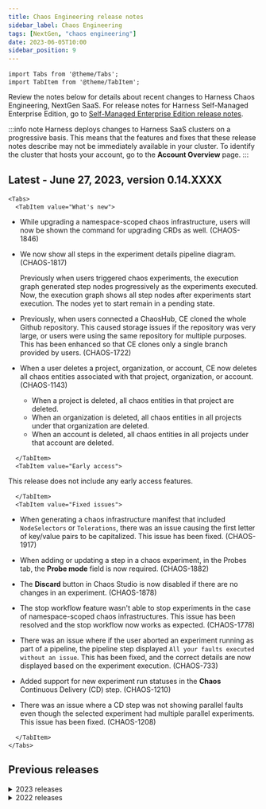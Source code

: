 ```yaml
---
title: Chaos Engineering release notes
sidebar_label: Chaos Engineering
tags: [NextGen, "chaos engineering"]
date: 2023-06-05T10:00
sidebar_position: 9
---
```

```mdx-code-block
import Tabs from '@theme/Tabs';
import TabItem from '@theme/TabItem';
```
Review the notes below for details about recent changes to Harness Chaos Engineering, NextGen SaaS. For release notes for Harness Self-Managed Enterprise Edition, go to [Self-Managed Enterprise Edition release notes](/release-notes/self-managed-enterprise-edition). 

:::info note
Harness deploys changes to Harness SaaS clusters on a progressive basis. This means that the features and fixes that these release notes describe may not be immediately available in your cluster. To identify the cluster that hosts your account, go to the **Account Overview** page. 
:::

## Latest - June 27, 2023, version 0.14.XXXX

```mdx-code-block
<Tabs>
  <TabItem value="What's new">
```

* While upgrading a namespace-scoped chaos infrastructure, users will now be shown the command for upgrading CRDs as well. (CHAOS-1846)

* We now show all steps in the experiment details pipeline diagram. (CHAOS-1817)

    Previously when users triggered chaos experiments, the execution graph generated step nodes progressively as the experiments executed. Now, the execution graph shows all step nodes after experiments start execution. The nodes yet to start remain in a pending state. 

* Previously, when users connected a ChaosHub, CE cloned the whole Github repository. This caused storage issues if the repository was very large, or users were using the same repository for multiple purposes. This has been enhanced so that CE clones only a single branch provided by users. (CHAOS-1722)

* When a user deletes a project, organization, or account, CE now deletes all chaos entities associated with that project, organization, or account. (CHAOS-1143)
    * When a project is deleted, all chaos entities in that project are deleted.
    * When an organization is deleted, all chaos entities in all projects under that organization are deleted. 
    * When an account is deleted, all chaos entities in all projects under that account are deleted.

```mdx-code-block
  </TabItem>
  <TabItem value="Early access">
```
This release does not include any early access features.

```mdx-code-block
  </TabItem>
  <TabItem value="Fixed issues">
```

* When generating a chaos infrastructure manifest that included `NodeSelectors` or `Tolerations`, there was an issue causing the first letter of key/value pairs to be capitalized. This issue has been fixed. (CHAOS-1917)

* When adding or updating a step in a chaos experiment, in the Probes tab, the **Probe mode** field is now required. (CHAOS-1882)
    
* The **Discard** button in Chaos Studio is now disabled if there are no changes in an experiment. (CHAOS-1878)

* The stop workflow feature wasn't able to stop experiments in the case of namespace-scoped chaos infrastructures. This issue has been resolved and the stop workflow now works as expected. (CHAOS-1778)

* There was an issue where if the user aborted an experiment running as part of a pipeline, the pipeline step displayed `All your faults executed without an issue`. This has been fixed, and the correct details are now displayed based on the experiment execution. (CHAOS-733)

* Added support for new experiment run statuses in the **Chaos** Continuous Delivery (CD) step. (CHAOS-1210)

* There was an issue where a CD step was not showing parallel faults even though the selected experiment had multiple parallel experiments. This issue has been fixed. (CHAOS-1208)


```mdx-code-block
  </TabItem>
</Tabs>
```

## Previous releases

<details>
<summary>2023 releases</summary>

#### June 12, 2023, version 0.13.5

##### What's new

* Added a new Linux chaos fault, Disk Fill, which fills up the available disk space at a given system path for a specific duration. (CHAOS-1419)

* To help users select the right infrastructure for their use case, the Chaos Infrastructures UI screen has been enhanced to show supported faults by different chaos infrastructure categories. (CHAOS-1811)

* The database was upgraded to update the index in linuxInfrastructures collection. (CHAOS-1836)

##### Early access

This release does not include any early access features.

##### Fixed issues

* The Chaos Faults screen in ChaosHub was crashing when the **Platform** field was missing in the faults metadata file. This issue has been fixed. (CHAOS-1841)

#### June 5, 2023, version 0.13.4

##### What's new

:::caution
This release breaks backward compatibility with older chaos infrastructures. You must update chaos infrastructures and the chaosnative/go-runner image in experiment definitions. If you don't upgrade, then chaos experiments will start to fail.

To upgrade chaos infrastructures and experiments:

1. Delete old ChaosEngines, if any:

    `kubectl delete chaosengines --all -n <namespace-of-chaosinfrastructure>`

1. Upgrade the CRDs in clusters where you have deployed a chaos infrastructure: 

    `kubectl apply -f https://raw.githubusercontent.com/chaosnative/hce-charts/main/hce-saas/hce-saas-crds.yaml`

1. If a chaos infrastructure indicates **UPGRADE NEEDED**, select **Update**, and then follow the instructions on your screen.

    ![](./static/chaos-infra-upgrade-needed.png)

1. Edit the YAML definitions of existing experiments to update the chaosnative/go-runner image to version 0.13.1. Do the same for existing experiments in custom chaos hubs that may be connected to your project. (Not required for new expriments.)

For detailed instructions, go to [Upgrade chaos infrastructure](/docs/chaos-engineering/configure-chaos-experiments/chaos-infrastructure/upgrade-infra).
:::

* Added audit events for various GameDay operations such as create, update, etc., so that users can easily audit operations done on their GameDays. (CHAOS-1709)

* Browser tabs now show the module page name to help users switching between different tabs. (CHAOS-1683)

* The Delete Chaos Infrastructure API has been updated to allow deletion of only one infrastructure. (CHAOS-1681)

* Previously, the Last Heartbeat value was empty when chaos infrastructures were pending. Now, to prevent user confusion, this value displays N/A when chaos infrastructures are pending. (CHAOS-1666)

* Enhanced the Chaos Infrastructures table to allow routing to corresponding connectors from the Chaos Infrastructures screen. (CHAOS-1665)

* When scheduling an experiment fails for any reason, the user now sees the error when hovering over the status. (CHAOS-1574)

* Added a new advanced configuration to allow users to add annotations to all chaos pods using the UI. (CHAOS-1465) 

##### Early access

* This release does not include any early access features.

##### Fixed issues

* Improved the UI message returned when users search for a GameDay and the search term is not found. Now the message more accurately states "No GameDay found matching the search term." (CHAOS-1717)

* Previously, users were able to complete a GameDay even when some of the associated experiments were running. This could cause issues because it's not possible to edit or abort those experiments when a GameDay is closed. Now, users must abort running experiments in a GameDay before they can close it. (CHAOS-1713)

#### May 23, 2023, version 0.12.1

##### What's new

* Reports can now be downloaded. (CHAOS-1615)

    * You can now download reports for experiments as well as associated experiment runs. Reports include details about target chaos infrastructure, and execution details for experiment runs.

##### Early access

* Introduction of [Chaos dashboards](/docs/chaos-engineering/configure-chaos-experiments/experiments/dashboards). (CHAOS-719)
    * Two new dashboards include number of experiments and number of infrastructures by user, as well as statistics of the chaos faults that were executed.
    * This feature is currently behind a feature flag named `CHAOS_DASHBOARD_ENABLED`. Contact Harness support to enable this feature.

##### Fixed Issues

* Corrected the UI text for the Inactive and Pending states for Linux infrastructure states. (CHAOS-1633)

* Improved the UI text when there are empty search results for Kubernetes or Linux infrastructures. (CHAOS-1629)

* Corrected the UI text for Linux infrastructure screens. (CHAOS-1619) 

* There was an issue where the total number of probes incorrectly came to 0 when an experiment was running in a GameDay. This has been fixed. (CHAOS-1618)

* Fixed a text wrapping issue on the confirmation dialog for deleting a chaos infrastructure. (CHAOS-1578)

#### May 5, 2023, version 0.11.1

##### What's new

* Introduction of GameDays in HCE Module. (CHAOS-643)
    * GameDay is a methodology to execute chaos experiments in your application during a specific time period. It acts as a template to schedule and execute one or more chaos experiments within your application. For more information, go to [Run a GameDay](/docs/chaos-engineering/configure-chaos-experiments/gameday/run-gameday).

* Allow saving of experiment with inactive infrastructure. (CHAOS-1573)
    * HCE now allows you to save an experiment if the infrastructure is inactive, with the saveExperiment API.

* The search field on the experiment runs page has been updated to **Search for experiment run ID** to make it clear that it does not search on the name of the experiment run. (CHAOS-1528)

##### Early access

* This release does not include any early access features.


##### Fixed issues

* This release does not include any fixed issues.

#### April 25, 2023, version 0.10.3

##### What's new

* **Schedule** tab to schedule cron jobs (CHAOS-710)
    * A **Schedule** tab has been added to the experiment builder page where you can select from cron and non-cron experiments, schedule a cron experiment, **Save** it, and then **Run** it. Previously, cron experiments could not be saved; they were created and run.


* **Save** button when creating, editing, and cloning an experiment (CHAOS-1409)
    * After creating, editing, or cloning an experiment, you can **Save** and then **Run** the experiment. The **Run** button is disabled for unsaved changes. Previously, the **Run** button would save and execute the experiment.


* New status `Completed_with_probe_failure` to show probe failure (CHAOS-1431)
    * When an experiment completes execution, the resilience score may be 0. This means the experiment was successful and chaos was injected into the application, but the probes failed. The `Completed_with_probe_failure` status clearly indicates probe failure.


* Number of service accounts in the YAML manifests reduced to 3 (CHAOS-1306)
    * For ease of management and configuration, the number of service accounts provided in the YAML manifest is reduced to 3 from 6. 


* New access control **Execute** to execute chaos experiments (CHAOS-1279)
    * A new access control, **Execute** has been added, in addition to **View**, **Create/Edit**, and **Delete**. **Execute** allows you to execute the chaos experiments, whereas **Create/Edit** will only allow you to create a chaos experiment or edit an existing chaos experiment. The newly added access control provides granularity while working with chaos experiments. 


* **Apply changes** and **Discard** buttons added to the **Experiment builder** screen
    * After specifying values for the **Target application**, **Tune faults**, and **Probes**, you need to select the **Apply changes** button to apply the changes to the experiment. Otherwise, you can choose to **Discard** the changes. 


* Delete experiment confirmation notification (CHAOS-1434)
    * When you delete an experiment, a notification stating "The experiment has been deleted successfully" appears on the user interface indicating the successful deletion of the experiment.


##### Early access

* This release does not include any early access features.


##### Fixed issues

* When connecting to an existing chaos hub, selecting a connector from the **Organization** failed to load the page. This has been fixed. (CHAOS-1456)


* When an experiment terminated with an error but the probes passed, the user interface showed the experiment as **Completed**. This has been fixed. (CHAOS-1410)


#### April 4, 2023, version 0.9.6

##### What’s new

* **Update** button to see available updates for a chaos infrastructure (CHAOS-1069)
    * This release displays an **Update** button alongside the chaos infrastructure. When you click this button, it shows if an update is available for the infrastructure.


* Clicking an experiment goes to the experiment builder page (CHAOS-995)
    * This release takes you to the **Experiment Builder** page when you click the chaos experiment, instead of showing the **Overview** page. This way, you can directly edit the chaos experiment, save it, and run it.


 
* Replica pods are deleted when a chaos infrastructure is disabled (CHAOS-1290)
    * This release deletes all replica pods, including the subscriber pod, when the chaos infrastructure is disabled. You can delete the pods from the user interface by clicking **Disable** which displays a set of commands you can execute on your terminal. The commands vary depending on the mode of deployment (cluster-mode or namespace-mode).


* Deploying setup on new chaos infrastructures has **‘X’** and **‘Done’** buttons (CHAOS-1289)
    * This release adds the **X** (Cancel) and **Done** buttons to the **Deploy the setup** page when enabling chaos on new infrastructure. The **X** button cancels the deployment of chaos on new infrastructure. The **Done** button deploys chaos on the new infrastructure. 


* Message displayed when no matching infrastructure is found (CHAOS-1289)
    * This release displays an alert message that states **"No Kubernetes chaos infrastructures found"** when you search for an infrastructure in the search bar on the Kubernetes infrastructure screen and that infrastructure doesn’t exist. Previously, when an infrastructure was not found, an empty screen used to be displayed.
 

* Manifest has a yml extension when enabling chaos on new infrastructure (CHAOS-1289)
    * This release downloads the manifest with the yml extension when you **Enable chaos** **On new infrastructures**, rather than with the yaml extension.
 

* Description field in the chaos infrastructure doesn’t display if not populated (CHAOS-1289)
    * This release doesn’t display the description of the chaos infrastructure on the screen if you do not enter a description while creating a chaos infrastructure. Previously, the chaos infrastructure would show the field **Description** with no contents on the screen. 
 

* Upgrade manifest downloads the manifest with the yml extension (CHAOS-1190)
    * This release downloads the upgraded manifest file with the yml extension when you click **re-download the manifest**. 
 

* Exceeding limit of 1,000 experiments allows scheduling chaos experiments and connecting to new (or existing) infrastructure (CHAOS-1261)
    * This release displays a message stating that the resource limits have been reached once you exceed the 1,000 experiment creation limit. You will be able to schedule chaos experiments and connect to chaos infrastructures (new and existing ones) even after you hit the limit of 1000 experiments in chaos.
 

* Reduced response time of the communication chaos module and other Harness services (CHAOS-1262)
    * This release reduces the response time when the chaos module communicates with other Harness services. This is because the chaos module doesn’t use intermediate gateways for communication, but rather hits the Harness service directly. 
 

* **All runs** screen changed to **Run history** (CHAOS-995)
    * This release has changed the **All runs** screen name to **Run history**. The **Run history** screen displays all the runs of a chaos experiment. Clicking on a specific run of the chaos experiment displays the fault executed, the status of the experiment, the status of the probes, the fault weights, and the duration of the experiment.


##### Early access
 
* This release does not include any early access features.


##### Fixed issues

* When tuning the target application, the OpenShift cluster timed out before fetching the information from your cluster. This issue is fixed. The duration of timeout has been increased. (CHAOS-1299)
 
* When the labels of a chaos experiment, such as **Run by** included special characters, the experiment would not run because Kubernetes doesn’t allow special characters in the labels. This issue is fixed. The labels (which are a part of the manifest file) are encoded before sending the experiment to the cluster and decoded while presenting on the user interface. (CHAOS-1281)


#### February 22, 2023, version 0.8.4

##### What’s new

* Polling model to communicate between chaos infrastructure and the control plane (CHAOS-644)
    * This release updates the method of communication from web socket to the polling model. This allows the chaos infrastructure to handle higher loads with better scalability.

:::note
From this release onward, chaos infrastructures will communicate with the control plane through the polling model. To allow the existing chaos infrastructure to communicate with the control plane, reconnect or upgrade the chaos infrastructure by redownloading the manifest file.
::: 

* Log service integration with experiment logs (CHAOS-642)
    * This release adds logs integration into log-service. The logs generated by the chaos experiments persist in GCS even after the experiment pods are deleted from the cluster. It is important to note that only logs associated with the fault are retained. Logs for installations and clean-up steps are not retained.

* View and download the report for the runs of the chaos experiment (CHAOS-606)
    * This release allows you to view and download the report (as a PDF file) for all the runs of a chaos experiment. This helps you analyse and store the execution details of the chaos experiment.

* Chaos execution screen shows fault configuration details (CHAOS-1058)
    * This release displays the fault configuration details along with the probes and logs (previously displayed) on the **View execution details** page. The fault configuration details include the target application and fault tunables that you selected while constructing the experiment.

* Fallback view when tunables are unavailable (CHAOS-1063)
    * This release adds a fallback view when no fault tunables are available when you are constructing a chaos experiment. This fallback view displays the message "No tunables for the selected fault: fault_name.".

* Chaos configuration step in **Pipelines** shows the name of the chaos experiment (CHAOS-986)
    * This release shows the name of the experiment instead of showing the experiment Id in the chaos configuration setup step in **Pipelines**. This helps you identify experiments with ease.

* Search functionality when selecting experiments from chaos hub (CHAOS-1050)
    * This release adds search functionality when selecting an experiment template from chaos hub. You can also filter the experiments you want to view or select from the chaos hub. This allows you to select and run your experiment without searching multiple experiments.

* Chaos infrastructure manifest file extension changed to .yaml (CHAOS-1037)
    * This release changes the downloadable chaos infrastructure manifest file extension from yml to yaml.

* **Set fault weights** tab moved inside **Tune fault** tab (CHAOS-1077)
    * This release moves the **Set fault weights** tab, which was previously a separate tab, into the **Tune fault** tab. This allows you to tune the fault parameters and set fault weights in a single step rather than navigating through multiple tabs.

* Support for the GitLab connector (CHAOS-35)
    * This release introduces a new connector called the GitLab connector to connect to a chaos hub.

##### Early access

* This release does not include any early access features.

##### Fixed issues

* When two faults were being executed in parallel, the timestamp in the **View detailed execution** showed only for the first fault. The second fault showed an empty timestamp field. This issue has been fixed. (CHAOS-1064)
 
* When the latest run of a chaos experiment was stopped or had not started yet, the latest run showed the message "This experiment has not been run yet". Now, it has been fixed so that the summary of a chaos experiment shows the latest runs that were successful. (CHAOS-1076)
 
* When the details of a chaos experiment were being filled, clicking **Cancel** would show a message "Are you sure you want to proceed?" irrespective of whether or not the fields were populated. This issue has been fixed. (CHAOS-1072)
 
* When you tried to enable chaos on an infrastructure, clicking anywhere outside the prompt would close the chaos infrastructure selection prompt. This issue has been fixed. Only by clicking the **X** button at the top does the chaos infrastructure prompt close. (CHAOS-1070)
 
* In **Pipeline**, in the **Resilience** tab, the text in the ‘View in chaos module’ button overflowed when the name of the probe was too long. This issue has been fixed so that the probe name is displayed when you hover on it. (CHAOS-1044)
 
* In **Pipeline**, when you tried to select an experiment in the chaos experiments page, the pagination section overflowed. This issue has been fixed so that the chaos experiments plage shows two buttons: **Prev** and **Next** to navigate through the pages. (CHAOS-1045)  
 
* In chaos hubs, the number of experiments in the category tab for the chaos experiments overflowed. This issue is fixed. (CHAOS-1053)


#### February 7, 2023, version 0.7.3

##### What’s new

* This release does not include any new features.

##### Early access

* This release does not include any early access features.

##### Fixed issues

* When the connection between the control plane (user interface) and your cluster was broken (or closed), the chaos infrastructure displayed ‘disconnected’ status with the incorrect message "chaos infrastructure is already connected." Now, it has been fixed such that chaos infrastructure displays ‘disconnected’ status only after confirming the status of the connection using the Ping-Pong model, i.e., the control plane sends a message to the user cluster, and if the user cluster does not respond to it, the status is ‘disconnected’. Consequently, the message "chaos infrastructure is disconnected" is displayed. (CHAOS-1113)

* There was no response from the chaos infrastructure when one or more pods (or replicas) of the associated components were not running. Now, it has been fixed so that the chaos infrastructure requires a minimum of one pod (replica) to be in the running state for all the required components. As a result, pod evictions caused by node shutdown or scaling operations will have no effect on the status of the chaos infrastructure. (CHAOS-1114)

:::note
This release introduces the Ping-Pong model, which requires the users to upgrade their existing chaos infrastructures to the latest version by re-downloading the chaos infrastructure manifest from the user interface and applying it to the respective cluster.
:::

#### January 17, 2023, version 0.7.2

##### What's new

* Resilience tab introduced on the pipeline execution screen (CHAOS-963)
    * This release adds a resilience tab, which displays the experiment results as a list of probes, their logs (descriptions), and probe status. Instead of navigating to the **View detailed execution** section of the experiment, you can now view the results of all the experiments on the pipeline execution screen. 

* Support for X-API-KEY authentication (CHAOS-667)
    * This release adds support for X-API-KEY authentication for user-facing HCE APIs. This way, you can avoid using a JWT token, which gives more control over the module, and set your own custom expiration time on the X-API-KEY. 

* Support for deployment on existing chaos infrastructure (CHAOS-954)
    * This release adds support for deploying your chaos infrastructures on clusters that use the existing (deployed) Harness delegates (also known as the brownfield method of deployment). You can select the connector that points to the required delegate and other details like installation mode, service account name, and namespace, after which the YAML manifest is generated and sent over to the cluster instead of being downloaded on your system. Once the delegate receives the manifest, it deploys your chaos infrastructure on the selected cluster. Currently, you can deploy the chaos infrastructure by using only account-level delegates.

* Details of an experiment are prefilled when adding it to a chaos hub (CHAOS-989)
    * Instead of forcing you to re-enter details, this release prefills the details of the experiment that you want to add to a chaos hub. You can simply navigate to the experiment and select **Add to ChaosHub**. The resulting screen displays the name of the experiment, a description (optional), and tags (optional). You can add your experiment to the chaos hub of your choice by selecting **Save**.

* One sync retry to connect to a disconnected chaos hub (CHAOS-999)
    * A chaos hub that is disconnected does not list any faults or experiments. This release adds a feature such that when you click on a disconnected chaos hub, HCE tries to synchronize and connect to the chaos hub at least once. 

* Filter chaos experiment based on target infrastructure (CHAOS-959)
    * On the **Deployment** tab, when you click on **Pipeline** and select a chaos experiment, you can filter experiments on the basis of their names. This release adds another filter so that you can view experiments on the basis of their target chaos infrastructure.

* Display an error message when URL is incorrect (CHAOS-1011)
    * If you enter an incorrect URL in your browser when viewing a chaos experiment, previously, the user interface would show a blank screen. This release displays an error message stating that the entered URL is invalid.

* The **Last updated by** field shows a user name (CHAOS-916)
    * A saved chaos experiment shows the **Resilience score**, **Last run status**, and **Last updated by** fields as **N/A**. This release updates the  **Last updated by** field with the name of the user who updated the chaos experiment most recently.

* Average resilience score shows the difference between the current and last executed resilience scores (CHAOS-916)
    * On the chaos experiments tab, the **Resilience score** field displayed the resilience score and the percentage increase in resilience score between the current and previous runs of an experiment. This release removes the percentage increase and, instead, displays the difference between the current run's and previous run’s resilience score for better readability.

* The **Experiments overview** page categorizes experiments on the basis of average resilience score (CHAOS-802)
    * This release categorizes and displays all the chaos experiments on the basis of average resilience score. It also displays the number of experiments in each category. It shows three categories based on the average resilience scores of the experiments: 0 through 39, 40 through 79, and 80 through 100. This provides better insights about the chaos experiments and their resilience scores. Previously, the overview page showed only the number of experiments that passed and the number of experiments that failed. 

* Every run of an experiment is clickable to view detailed execution (CHAOS-1032)
    * On the **Chaos Experiments** tab, you could see the detailed execution of an experiment's runs by clicking the three vertical dots corresponding to a run, and then clicking **View run**. In this release, you can also directly click the experiment run to view its detailed execution.

##### Early access

* This release does not include any early access features.

####3 Fixed issues
* Searching for chaos experiments by using the search bar showed only those experiments that had been run at least once. Now, when you search for an experiment, the search results include those experiments that were aborted and experiments that were saved but not run. (CHAOS-916)
* When specifying the target application parameters through a YAML manifest, if you left some parameters empty, the user interface of the target application page would stop responding. This has been fixed so that, irrespective of the values that you enter in the YAML manifest, you can change the values of the target application on the user interface. (CHAOS-970)
* In a chaos experiment, the fault library incorrectly showed fault categories and fault labels even when the hub was disconnected. The fault library persisted data from the previously selected chaos hub. This is now fixed. A disconnected chaos hub now displays the message “No faults found in the selected hub.” (CHAOS-971)
* On the chaos hub screen, you could not scroll through the list of hubs from any location on the screen. This issue is now fixed by moving the scroll bar to the extreme right of the screen. (CHAOS-964)
* If you hovered over a probe, its details would overflow if they were too long. Now, it has been fixed. (CHAOS-990)
* Any increase in the number of chaos faults that you wished to view on a single page in a chaos hub would result in a blank page. Now, it has been fixed. (CHAOS-984)
* When a chaos experiment was imported into the chaos hub, it was not logged as an audit event and was not displayed on the user interface. It has been fixed. (CHAOS-779)
* If no chaos infrastructure is connected with your project, a blank screen would be displayed. Now, the message "There are no chaos infrastructures in your project." is displayed. (CHAOS-1009) 
* In CRON experiments, the scheduled run time would always be shown in GMT. Now, it has been fixed to show the run time in your browser’s time zone. (CHAOS-1035)
* The parameters in the YAML manifest of different runs of the same chaos experiment were inconsistent with the changes made (if any) in their respective runs. Now, it has been fixed.

</details>

<details>
<summary>2022 releases</summary>

#### December 23, 2022, version 0.6

##### What’s new

* Optimized listWorkflow and listWorkflowRun queries in the chaos manager (CHAOS-860)
    * This release optimizes the listWorkflow and listWorkflowRun queries in the chaos manager by only fetching those experiments that the user requests, instead of loading all the experiments at once.

* Pagination on the faults and experiments screen (CHAOS-689)
    * This release adds pagination on the faults and experiment screen in chaos hub that allows you to scroll and navigate through the experiments by pages. 

* Enable **Save** and **Run** buttons on the experiment builder (CHAOS-913)
    * This release enables the **Save** and **Run** buttons after you tune the application by specifying the parameters on the user interface. As a consequence, the default weight is set to 10 since the user would not move to the next step of setting fault weights.
 
* Experiment can be viewed during execution (CHAOS-835)
    * This release allows you to view the experiment even when it is being executed. Previously, an experiment could be viewed only after the run was complete.  

* Edit chaos experiment is separated into two action components (CHAOS-685)
    * This release divides the **Edit experiment** action into two actions: **Edit Experiment** and **Clone Experiment**. The **Edit Experiment** action helps you make changes to the current (or selected) experiment. The **Clone Experiment** action helps you create a new experiment from an already existing experiment. The cloned experiment retains the same configuration as the original experiment with the ability to tune the configurations if required.

##### Early access
* This release does not include any early access features.

##### Fixed issues
* When a component on the user interface was missing due to incompatibilities, the page would stop responding. Now it has been fixed so that instead of the page crashing, the component field shows as empty. (CHAOS-843)
* Experiments executed and triggered by respective categories (a pipeline, a scheduled CRON job, or a user) are correctly shown. (CHAOS-800)
* When a chaos experiment contains characters such as ‘ ‘, ‘/’, and so on, logs are correctly parsed and displayed on the screen. The execution is encoded before being sent to the control plane and decoded after being received by the user interface. (CHAOS-854)
* After deleting a chaos experiment from a particular page, the pagination is reset and only shows the available experiments. (CHAOS-923)
* When a chaos infrastructure is deleted, details on the user interface wrongly showed the infrastructure ID instead of the infrastructure name. This is now fixed. (CHAOS-952)
* When a chaos experiment was pushed to the chaos hub, only a single fault associated with the experiment was being pushed, rather than all the faults. This is now fixed. (CHAOS-973)
* When a chaos experiment was deleted, only the most recent run was deleted, and the previous runs were retained in the cluster. Now it has been fixed such that when a chaos experiment is deleted, all the runs associated with it are deleted from the cluster. 
* When a chaos experiment was deleted, the fault running within the experiment was not stopped. Now it has been fixed such that, when an experiment is deleted, the chaos fault running on the Kubernetes cluster is halted, the fault is deleted, and the experiment as a whole is deleted. (CHAOS-782)
* When a chaos experiment was running, the user interface incorrectly showed probes that were still being executed as failed probes. Now it has been fixed so that the interface shows the correct status of the probes being executed. (CHAOS-911)
* The term “agent” was changed to “infrastructure”. While selecting (or creating) an infrastructure, the search bar showed all available infrastructures irrespective of the search string entered by the user in the search bar. (CHAOS-920) 
* When a CRON experiment was stopped by the user, the current run used to stop, but the upcoming (and subsequent) runs were not being affected by the stop. It has been fixed now so that stopping an experiment will stop the upcoming schedules as well. (CHAOS-713)

#### December 2, 2022, version 0.4.2

##### What’s new

* Provision to update chaos hub details (CHAOS-699)
    * This release allows you to update the details (such as name, Git connector, repository name, and branch name) of a connected chaos hub. 

* CDN support for static artifacts (CHAOS-600)
    * This release adds CDN support for static artifacts. CDN support reduces the latency while loading the user interface on client devices.

* Version information for Chaos Driver and Chaos Manager (CHAOS-729)
    * This release adds version numbers to **Chaos Driver** and **Chaos Manager**. Versioning the Chaos Driver and Chaos Manager enables Harness to version the corresponding endpoints (/chaos/driver/api/version for ChaosDriver and /chaos/manager/api/version for ChaosManager).

* Range filter for experiment runs in the experiment overview (CHAOS-824)
    * This release adds a range filter option in the **Experiment Runs** bar graph under **Experiment overview** that allows setting the range on the last run in the graph.

* Support for fault statuses (CHAOS-826)
    * This release adds support to show all the fault statuses in the Experiment Runs graph. In addition to the **Failed** and **Passed** fault status, faults in the **Awaited**, **Stopped**, and **N/A** states are also seen. 

* Seamless upgrade 
    * This release adds a manifest download button for the chaos infrastructures, to enable a seamless upgrade.

* Loaders for components and screens (CHAOS-822)
    * This release adds consistent loaders for all the components and screens in the user interface. These loaders decouple API requests and avoid blocking the rendering of the entire page due to chained API calls.

* Configurable response timeout for HTTP probes
    * This release adds a new response timeout parameter for HTTP probes in the user interface. The response timeout is in units of seconds. You can use this parameter to specify timeouts during HTTP probe health checks during chaos fault execution.

##### Early access

* This release does not include any early access features.

##### Fixed issues

* Enterprise chaos hub appeared in the search results irrespective of the terms searched. Now it has been fixed.
* Details of a previously connected chaos infrastructure were prefilled when connecting to a new chaos infrastructure. Now it has been fixed. (CHAOS-777)
* The **Run** button was activated even when the chaos experiment was running. Now, the button is reactivated only after the chaos experiment is complete.(CHAOS-807)
* The chaos access page shows all experiments and experiment runs instead of showing experiments that were performed within a specific time frame. (CHAOS-810, CHAOS-762) 
* A cancel button and a back button have been added to the enable chaos screen. The buttons have made it easy to navigate between screens when setting up the chaos infrastructure.
* When you search for a specific chaos fault and the chaos manager cannot map this chaos fault to a chaos fault icon, the user interface previously displayed an error. Now, instead of showing the error, it silently skips the error logs. (CHAOS-814)
* The expected resilience score changed to `NaN` (not a number) when it was overridden. Now it has been fixed. (CHAOS-791)
* The resource-type field was previously not available. Now, it has been made available and you can use this field to abort a chaos experiment in the audit trail. (CHAOS-714)

#### November 14, 2022

##### Early access

The Harness Chaos Engineering (HCE) module, which you can use to perform chaos experiments on your applications and infrastructure, is now available for testing. To be part of this testing, contact [Harness Support](mailto:support@harness.io). HCE documentation, which includes user guides and [tutorials](https://developer.harness.io/tutorials/chaos-experiments), is available on the Harness Developer Hub. Harness recommends that you gain familiarity with the chaos experimentation workflow in HCE by following the instructions in [Your First Chaos Experiment Run](https://developer.harness.io/tutorials/chaos-experiments/first-chaos-engineering).

##### Known issues

###### Chaos hub

1. Github is the only Git provider for chaos hubs.
2. Details for an already connected chaos hub can’t be updated.

###### Chaos infrastructure

1. Chaos infrastructure can't be installed through Harness Delegate.
2. Logs for chaos infrastructure can’t be viewed.
3. The properties of chaos infrastructure can’t be updated. You will need to provide blacklisted namespaces.
4. The properties of the environment to which the chaos infrastructure belongs can’t be updated.
5. Configuring chaos infrastructure doesn’t provide support for Linux and Windows.

###### Chaos experiments

1. Experiments with parallel faults can’t be created.
2. Probe tunables can’t be updated or edited.
3. A cron or recurring chaos experiment can’t be suspended or resumed.
4. An individual fault in an experiment can’t be stopped through your input.
5. A chaos experiment can’t be pushed to Gitlab, Bitbucket, or Gerrit.
6. A chaos experiment can’t be pushed from Azure to Got
7. SCM experiment push logs can’t be audited.

#####3 CI Pipeline integration

1. Optional assertion for chaos step failure can’t be provided during pipeline integration.
2. The chaos error type(s) can’t be selected in a failure strategy.
3. Timeouts can’t be defined for experiment execution.
4. Access control can’t be gained for the chaos step addition.
5. Pipeline template support can’t be obtained with the chaos steps.
6. The experiment execution can’t be viewed from step output during the experiment run.
7. Propagation can’t be aborted from chaos step to experiment execution.
8. Information about propagation can’t be gained from pipeline to experiment (for audit purposes).

</details>
